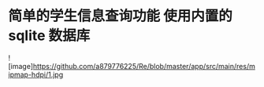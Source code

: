# 简单的学生信息查询功能  使用内置的sqlite  数据库  
![image]https://github.com/a879776225/Re/blob/master/app/src/main/res/mipmap-hdpi/1.jpg
